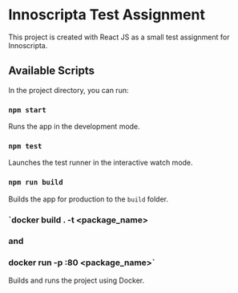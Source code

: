 # Innoscripta Test Assignment
This project is created with React JS as a small test assignment for Innoscripta.

## Available Scripts

In the project directory, you can run:

### `npm start`

Runs the app in the development mode.
### `npm test`

Launches the test runner in the interactive watch mode.

### `npm run build`

Builds the app for production to the `build` folder.

### `docker build . -t <package_name>
### and
### docker run  -p <port>:80 <package_name>`

Builds and runs the project using Docker.

